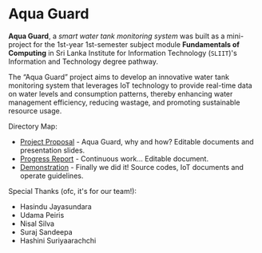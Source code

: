 # Aqua Guard

**Aqua Guard**, a _smart water tank monitoring system_ was built as a mini-project for the 1st-year 1st-semester subject
module **Fundamentals of Computing** in Sri Lanka Institute for Information Technology (`SLIIT`)'s Information and
Technology degree pathway.

The “Aqua Guard” project aims to develop an innovative water tank monitoring system that leverages IoT technology to
provide real-time data on water levels and consumption patterns, thereby enhancing water management efficiency, reducing
wastage, and promoting sustainable resource usage.

Directory Map:
- [Project Proposal](01.%20Project%20Proposal) - Aqua Guard, why and how? Editable documents and presentation slides.
- [Progress Report](02.%20Progress%20Report) - Continuous work... Editable document.
- [Demonstration](03.%20Demonstration) - Finally we did it! Source codes, IoT documents and operate guidelines.

Special Thanks (ofc, it's for our team!):
- Hasindu Jayasundara
- Udama Peiris
- Nisal Silva
- Suraj Sandeepa
- Hashini Suriyaarachchi